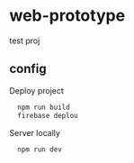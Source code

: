 
# web-prototype

test proj


## config

Deploy project

```bash
  npm run build
  firebase deplou
```

Server locally

```bash
  npm run dev
```
